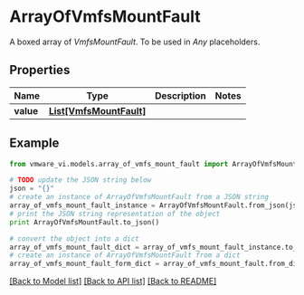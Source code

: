 # ArrayOfVmfsMountFault

A boxed array of *VmfsMountFault*. To be used in *Any* placeholders. 

## Properties
Name | Type | Description | Notes
------------ | ------------- | ------------- | -------------
**value** | [**List[VmfsMountFault]**](VmfsMountFault.md) |  | 

## Example

```python
from vmware_vi.models.array_of_vmfs_mount_fault import ArrayOfVmfsMountFault

# TODO update the JSON string below
json = "{}"
# create an instance of ArrayOfVmfsMountFault from a JSON string
array_of_vmfs_mount_fault_instance = ArrayOfVmfsMountFault.from_json(json)
# print the JSON string representation of the object
print ArrayOfVmfsMountFault.to_json()

# convert the object into a dict
array_of_vmfs_mount_fault_dict = array_of_vmfs_mount_fault_instance.to_dict()
# create an instance of ArrayOfVmfsMountFault from a dict
array_of_vmfs_mount_fault_form_dict = array_of_vmfs_mount_fault.from_dict(array_of_vmfs_mount_fault_dict)
```
[[Back to Model list]](../README.md#documentation-for-models) [[Back to API list]](../README.md#documentation-for-api-endpoints) [[Back to README]](../README.md)



